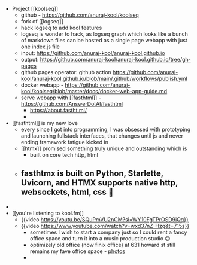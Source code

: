 - Project [[koolseq]]
	- github - https://github.com/anuraj-kool/koolseq
	- fork of [[logseq]]
	- hack logseq to add kool features
	- logseq is wonder to hack, as logseq graph which looks like a bunch of markdown files can be hosted as a single page webapp with just one index.js file
	- input: https://github.com/anuraj-kool/anuraj-kool.github.io
	- output: https://github.com/anuraj-kool/anuraj-kool.github.io/tree/gh-pages
	- github pages operator: github action https://github.com/anuraj-kool/anuraj-kool.github.io/blob/main/.github/workflows/publish.yml
	- docker webapp - https://github.com/anuraj-kool/koolseq/blob/master/docs/docker-web-app-guide.md
	- serve webapp with [[fasthtml]] - https://github.com/AnswerDotAI/fasthtml
		- https://about.fastht.ml/
		-
- [[fasthtml]] is my new love
	- every since I got into programming, I was obsessed with prototyping and launching fullstack interfaces, that changes until js and never ending framework fatigue kicked in
	- [[htmx]] promised something truly unique and outstanding which is
		- built on core tech http, html
	- fasthtmx is built on Python, Starlette, Uvicorn, and HTMX supports native http, websockets, html, css 🤯
		-
-
- [[you're listening to kool.fm]]
	- {{video https://youtu.be/SQuPmVU2nCM?si=WY10FgTPrOSD9iQq}}
	- {{video https://www.youtube.com/watch?v=wxd37nZ-Hzg&t=715s}}
		- sometimes I wish to start a company just so I could rent a fancy office space and turn it into a music production studio 🙃
		- optimizely old office (now finix office) at 631 howard st still remains my fave office space - [photos](https://www.google.com/maps/@37.7862069,-122.3989926,3a,75y,135.61h,93.58t/data=!3m6!1e1!3m4!1s6_a56Ii1MmBI6qBa4lA6eA!2e0!7i16384!8i8192?coh=205409&entry=ttu&g_ep=EgoyMDI0MTAwMi4xIKXMDSoASAFQAw%3D%3D)
		-